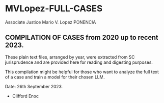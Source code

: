 # MVLopez-FULL-CASES
Associate Justice Mario V. Lopez PONENCIA

## COMPILATION OF CASES from 2020 up to recent 2023.

These plain text files, arranged by year, were extracted from SC jurisprudence and are provided here for reading and digesting purposes.

This compilation might be helpful for those who want to analyze the full text of a case and train a model for their chosen LLM.

Date: 26th September 2023.

- Clifford Enoc
